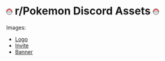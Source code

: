 # <img src="PNG/logo-nobg.png" title="r/Pokemon logo" width="16"> r/Pokemon Discord Assets <img src="PNG/logo-nobg.png" title="r/Pokemon logo" width="16">

Images: 

- [Logo](PNG/logo.png)
- [Invite](PNG/invite_splash.png)
- [Banner](PNG/banner.png)
